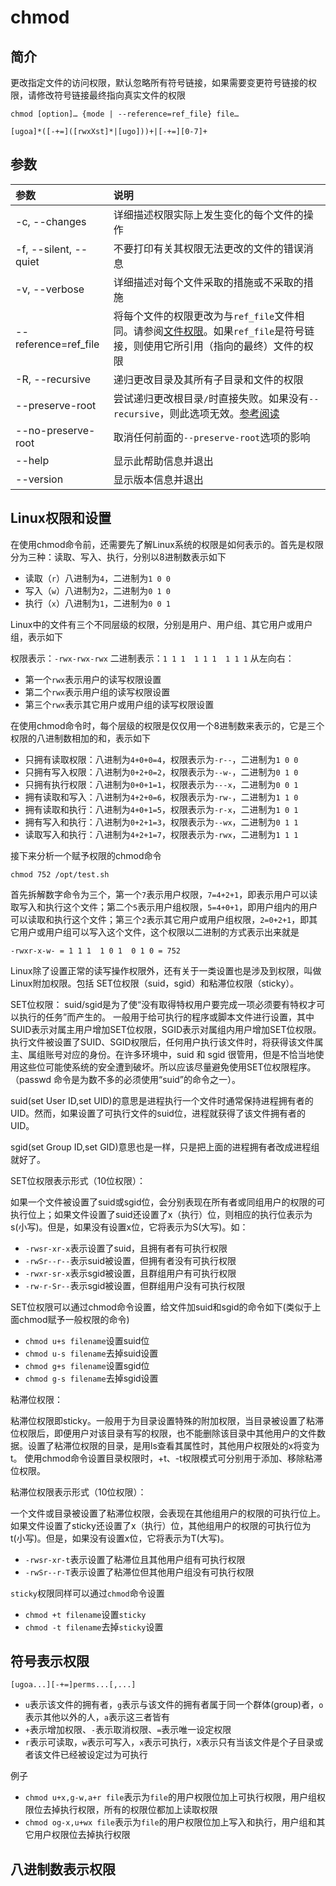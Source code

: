 # chmod


## 简介

更改指定文件的访问权限，默认忽略所有符号链接，如果需要变更符号链接的权限，请修改符号链接最终指向真实文件的权限
```
chmod [option]… {mode | --reference=ref_file} file…
```
```
[ugoa]*([-+=]([rwxXst]*|[ugo]))+|[-+=][0-7]+
```

## 参数

参数 | 说明
:--- | :---
-c, --changes         | 详细描述权限实际上发生变化的每个文件的操作
-f, --silent, --quiet | 不要打印有关其权限无法更改的文件的错误消息
-v, --verbose         | 详细描述对每个文件采取的措施或不采取的措施
--reference=ref_file  | 将每个文件的权限更改为与`ref_file`文件相同。请参阅[文件权限](https://www.gnu.org/software/coreutils/manual/html_node/File-permissions.html#File-permissions)。如果`ref_file`是符号链接，则使用它所引用（指向的最终）文件的权限
-R, --recursive       | 递归更改目录及其所有子目录和文件的权限
--preserve-root       | 尝试递归更改根目录`/`时直接失败。如果没有`--recursive`，则此选项无效。[参考阅读](https://www.gnu.org/software/coreutils/manual/html_node/Treating-_002f-specially.html#Treating-_002f-specially)
--no-preserve-root    | 取消任何前面的`--preserve-root`选项的影响
--help                | 显示此帮助信息并退出
--version             | 显示版本信息并退出

## Linux权限和设置

在使用chmod命令前，还需要先了解Linux系统的权限是如何表示的。首先是权限分为三种：读取、写入、执行，分别以8进制数表示如下

- 读取（`r`）八进制为`4`，二进制为`1 0 0`
- 写入（`w`）八进制为`2`，二进制为`0 1 0`
- 执行（`x`）八进制为`1`，二进制为`0 0 1`

Linux中的文件有三个不同层级的权限，分别是用户、用户组、其它用户或用户组，表示如下

权限表示：`-rwx-rwx-rwx`
二进制表示：`1 1 1  1 1 1  1 1 1`
从左向右：
- 第一个`rwx`表示用户的读写权限设置
- 第二个`rwx`表示用户组的读写权限设置
- 第三个`rwx`表示其它用户或用户组的读写权限设置

在使用chmod命令时，每个层级的权限是仅仅用一个8进制数来表示的，它是三个权限的八进制数相加的和，表示如下

- 只拥有读取权限：八进制为`4+0+0=4`，权限表示为`-r--`，二进制为`1 0 0`
- 只拥有写入权限：八进制为`0+2+0=2`，权限表示为`--w-`，二进制为`0 1 0`
- 只拥有执行权限：八进制为`0+0+1=1`，权限表示为`---x`，二进制为`0 0 1`
- 拥有读取和写入：八进制为`4+2+0=6`，权限表示为`-rw-`，二进制为`1 1 0`
- 拥有读取和执行：八进制为`4+0+1=5`，权限表示为`-r-x`，二进制为`1 0 1`
- 拥有写入和执行：八进制为`0+2+1=3`，权限表示为`--wx`，二进制为`0 1 1`
- 读取写入和执行：八进制为`4+2+1=7`，权限表示为`-rwx`，二进制为`1 1 1`

接下来分析一个赋予权限的chmod命令
```
chmod 752 /opt/test.sh
```
首先拆解数字命令为三个，第一个`7`表示用户权限，`7=4+2+1`，即表示用户可以读取写入和执行这个文件；第二个`5`表示用户组权限，`5=4+0+1`，即用户组内的用户可以读取和执行这个文件；第三个`2`表示其它用户或用户组权限，`2=0+2+1`，即其它用户或用户组可以写入这个文件，这个权限以二进制的方式表示出来就是
```
-rwxr-x-w- = 1 1 1  1 0 1  0 1 0 = 752
```

Linux除了设置正常的读写操作权限外，还有关于一类设置也是涉及到权限，叫做Linux附加权限。包括 SET位权限（suid，sgid）和粘滞位权限（sticky）。

SET位权限：
suid/sgid是为了使“没有取得特权用户要完成一项必须要有特权才可以执行的任务”而产生的。 一般用于给可执行的程序或脚本文件进行设置，其中SUID表示对属主用户增加SET位权限，SGID表示对属组内用户增加SET位权限。执行文件被设置了SUID、SGID权限后，任何用户执行该文件时，将获得该文件属主、属组账号对应的身份。在许多环境中，suid 和 sgid 很管用，但是不恰当地使用这些位可能使系统的安全遭到破坏。所以应该尽量避免使用SET位权限程序。（passwd 命令是为数不多的必须使用“suid”的命令之一）。

suid(set User ID,set UID)的意思是进程执行一个文件时通常保持进程拥有者的UID。然而，如果设置了可执行文件的suid位，进程就获得了该文件拥有者的UID。

sgid(set Group ID,set GID)意思也是一样，只是把上面的进程拥有者改成进程组就好了。

SET位权限表示形式（10位权限）：

如果一个文件被设置了suid或sgid位，会分别表现在所有者或同组用户的权限的可执行位上；如果文件设置了suid还设置了x（执行）位，则相应的执行位表示为s(小写)。但是，如果没有设置x位，它将表示为S(大写)。如：
- `-rwsr-xr-x`表示设置了suid，且拥有者有可执行权限
- `-rwSr--r--`表示suid被设置，但拥有者没有可执行权限
- `-rwxr-sr-x`表示sgid被设置，且群组用户有可执行权限
- `-rw-r-Sr--`表示sgid被设置，但群组用户没有可执行权限

SET位权限可以通过chmod命令设置，给文件加suid和sgid的命令如下(类似于上面chmod赋予一般权限的命令)
- `chmod u+s filename`设置suid位
- `chmod u-s filename`去掉suid设置
- `chmod g+s filename`设置sgid位
- `chmod g-s filename`去掉sgid设置

粘滞位权限：

粘滞位权限即sticky。一般用于为目录设置特殊的附加权限，当目录被设置了粘滞位权限后，即便用户对该目录有写的权限，也不能删除该目录中其他用户的文件数据。设置了粘滞位权限的目录，是用ls查看其属性时，其他用户权限处的x将变为t。 使用chmod命令设置目录权限时，+t、-t权限模式可分别用于添加、移除粘滞位权限。

粘滞位权限表示形式（10位权限）：

一个文件或目录被设置了粘滞位权限，会表现在其他组用户的权限的可执行位上。如果文件设置了sticky还设置了x（执行）位，其他组用户的权限的可执行位为t(小写)。但是，如果没有设置x位，它将表示为T(大写)。
- `-rwsr-xr-t`表示设置了粘滞位且其他用户组有可执行权限
- `-rwSr--r-T`表示设置了粘滞位但其他用户组没有可执行权限

`sticky`权限同样可以通过`chmod`命令设置
- `chmod +t filename`设置`sticky`
- `chmod -t filename`去掉`sticky`设置


## 符号表示权限

```
[ugoa...][-+=]perms...[,...]
```

- `u`表示该文件的拥有者，`g`表示与该文件的拥有者属于同一个群体(group)者，`o`表示其他以外的人，`a`表示这三者皆有
- `+`表示增加权限、`-`表示取消权限、`=`表示唯一设定权限
- `r`表示可读取，`w`表示可写入，`x`表示可执行，`X`表示只有当该文件是个子目录或者该文件已经被设定过为可执行

例子

- `chmod u+x,g-w,a+r file`表示为`file`的用户权限位加上可执行权限，用户组权限位去掉执行权限，所有的权限位都加上读取权限
- `chmod og-x,u+wx file`表示为`file`的用户权限位加上写入和执行，用户组和其它用户权限位去掉执行权限

## 八进制数表示权限
